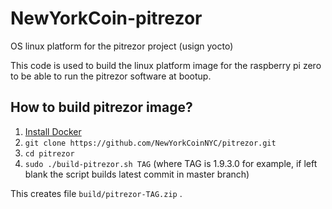 # NewYorkCoin-pitrezor
OS linux platform for the pitrezor project (usign yocto)

This code is used to build the linux platform image for the raspberry pi zero to be able to run the pitrezor software at bootup.

## How to build pitrezor image?

1. [Install Docker](https://docs.docker.com/engine/installation/)
2. `git clone https://github.com/NewYorkCoinNYC/pitrezor.git`
3. `cd pitrezor`
4. `sudo ./build-pitrezor.sh TAG` (where TAG is 1.9.3.0 for example, if left blank the script builds latest commit in master branch)

This creates file `build/pitrezor-TAG.zip` .

